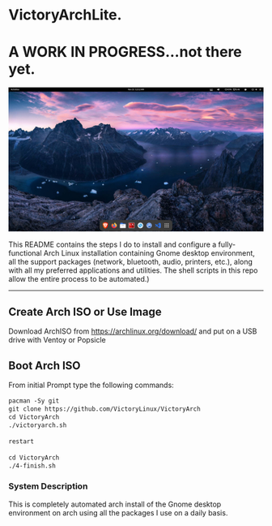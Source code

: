 # VictoryArchLite.

# A WORK IN PROGRESS...not there yet.

<img src="VictoryArch.png" />

This README contains the steps I do to install and configure a fully-functional Arch Linux installation containing Gnome desktop environment, all the support packages (network, bluetooth, audio, printers, etc.), along with all my preferred applications and utilities. The shell scripts in this repo allow the entire process to be automated.)

---
## Create Arch ISO or Use Image

Download ArchISO from <https://archlinux.org/download/> and put on a USB drive with Ventoy or Popsicle

## Boot Arch ISO

From initial Prompt type the following commands:

```
pacman -Sy git
git clone https://github.com/VictoryLinux/VictoryArch
cd VictoryArch
./victoryarch.sh

restart

cd VictoryArch
./4-finish.sh
```

### System Description
This is completely automated arch install of the Gnome desktop environment on arch using all the packages I use on a daily basis. 
